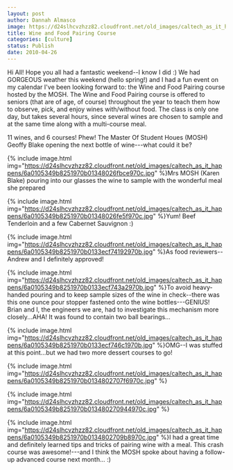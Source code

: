 ```yaml
---
layout: post
author: Dannah Almasco
image: https://d24slhcvzhzz82.cloudfront.net/old_images/caltech_as_it_happens/6a0105349b8251970b01348026f8aa970c.jpg
title: Wine and Food Pairing Course
categories: [culture]
status: Publish
date: 2010-04-26
---
```


Hi All!
Hope you all had a fantastic weekend--I know I did :) We had GORGEOUS weather this weekend (hello spring!) and I had a fun event on my calendar I've been looking forward to: the Wine and Food Pairing course hosted by the MOSH. 
The Wine and Food Pairing course is offered to seniors (that are of age, of course) throughout the year to teach them how to observe, pick, and enjoy wines with/without food. The class is only one day, but takes several hours, since several wines are chosen to sample and at the same time along with a multi-course meal.

11 wines, and 6 courses! Phew!
The Master Of Student Houes (MOSH) Geoffy Blake opening the next bottle of wine---what could it be?

{% include image.html img="https://d24slhcvzhzz82.cloudfront.net/old_images/caltech_as_it_happens/6a0105349b8251970b01348026fbce970c.jpg" %}Mrs MOSH (Karen Blake) pouring into our glasses the wine to sample with the wonderful meal she prepared

{% include image.html img="https://d24slhcvzhzz82.cloudfront.net/old_images/caltech_as_it_happens/6a0105349b8251970b01348026fe5f970c.jpg" %}Yum! Beef Tenderloin and a few Cabernet Sauvignon :)

{% include image.html img="https://d24slhcvzhzz82.cloudfront.net/old_images/caltech_as_it_happens/6a0105349b8251970b0133ecf74192970b.jpg" %}As food reviewers--Andrew and I definitely approved!

{% include image.html img="https://d24slhcvzhzz82.cloudfront.net/old_images/caltech_as_it_happens/6a0105349b8251970b0133ecf743a2970b.jpg" %}To avoid heavy-handed pouring and to keep sample sizes of the wine in check--there was this one ounce pour stopper fastened onto the wine bottles---GENIUS! Brian and I, the engineers we are, had to investigate this mechanism more closely...AHA! It was found to contain two ball bearings...


{% include image.html img="https://d24slhcvzhzz82.cloudfront.net/old_images/caltech_as_it_happens/6a0105349b8251970b0133ecf746c1970b.jpg" %}OMG--I was stuffed at this point...but we had two more dessert courses to go!

{% include image.html img="https://d24slhcvzhzz82.cloudfront.net/old_images/caltech_as_it_happens/6a0105349b8251970b0134802707f6970c.jpg" %}

{% include image.html img="https://d24slhcvzhzz82.cloudfront.net/old_images/caltech_as_it_happens/6a0105349b8251970b013480270944970c.jpg" %}

{% include image.html img="https://d24slhcvzhzz82.cloudfront.net/old_images/caltech_as_it_happens/6a0105349b8251970b0134802709b8970c.jpg" %}I had a great time and definitely learned tips and tricks of pairing wine with a meal. This crash course was awesome!---and I think the MOSH spoke about having a follow-up advanced course next month... :)
